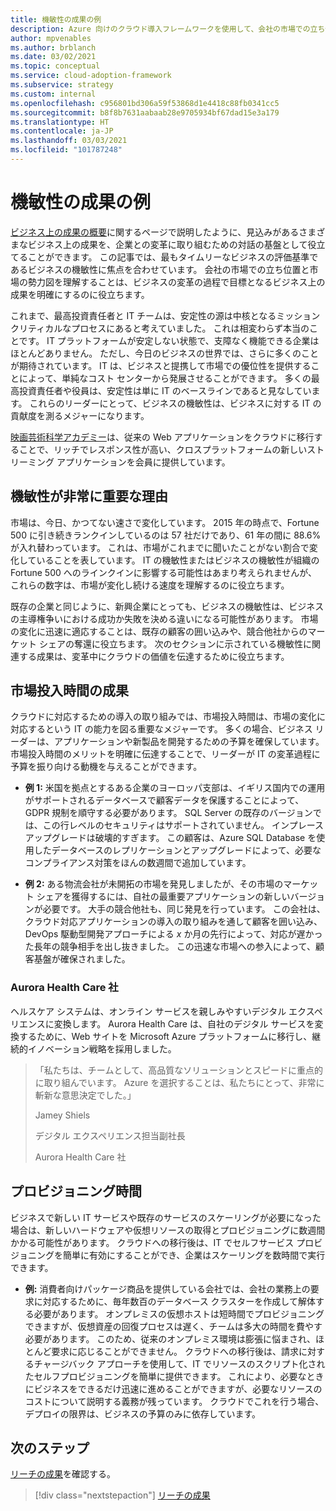 ```yaml
---
title: 機敏性の成果の例
description: Azure 向けのクラウド導入フレームワークを使用して、会社の市場での立ち位置と市場の勢力図を理解します。
author: mpvenables
ms.author: brblanch
ms.date: 03/02/2021
ms.topic: conceptual
ms.service: cloud-adoption-framework
ms.subservice: strategy
ms.custom: internal
ms.openlocfilehash: c956801bd306a59f53868d1e4418c88fb0341cc5
ms.sourcegitcommit: b8f8b7631aabaab28e9705934bf67dad15e3a179
ms.translationtype: HT
ms.contentlocale: ja-JP
ms.lasthandoff: 03/03/2021
ms.locfileid: "101787248"
---
```

# <a name="examples-of-agility-outcomes"></a>機敏性の成果の例

[ビジネス上の成果の概要](./index.md)に関するページで説明したように、見込みがあるさまざまなビジネス上の成果を、企業との変革に取り組むための対話の基盤として役立てることができます。 この記事では、最もタイムリーなビジネスの評価基準であるビジネスの機敏性に焦点を合わせています。 会社の市場での立ち位置と市場の勢力図を理解することは、ビジネスの変革の過程で目標となるビジネス上の成果を明確にするのに役立ちます。

これまで、最高投資責任者と IT チームは、安定性の源は中核となるミッションクリティカルなプロセスにあると考えていました。 これは相変わらず本当のことです。 IT プラットフォームが安定しない状態で、支障なく機能できる企業はほとんどありません。 ただし、今日のビジネスの世界では、さらに多くのことが期待されています。 IT は、ビジネスと提携して市場での優位性を提供することによって、単純なコスト センターから発展させることができます。 多くの最高投資責任者や役員は、安定性は単に IT のベースラインであると見なしています。 これらのリーダーにとって、ビジネスの機敏性は、ビジネスに対する IT の貢献度を測るメジャーになります。

[映画芸術科学アカデミー](https://customers.microsoft.com/story/845185-academy-motion-picture-arts-sciences-media-entertainment-azure)は、従来の Web アプリケーションをクラウドに移行することで、リッチでレスポンス性が高い、クロスプラットフォームの新しいストリーミング アプリケーションを会員に提供しています。

## <a name="why-is-agility-so-important"></a>機敏性が非常に重要な理由

市場は、今日、かつてない速さで変化しています。 2015 年の時点で、Fortune 500 に引き続きランクインしているのは 57 社だけであり、61 年の間に 88.6% が入れ替わっています。 これは、市場がこれまでに聞いたことがない割合で変化していることを表しています。 IT の機敏性またはビジネスの機敏性が組織の Fortune 500 へのラインクインに影響する可能性はあまり考えられませんが、これらの数字は、市場が変化し続ける速度を理解するのに役立ちます。

既存の企業と同じように、新興企業にとっても、ビジネスの機敏性は、ビジネスの主導権争いにおける成功か失敗を決める違いになる可能性があります。 市場の変化に迅速に適応することは、既存の顧客の囲い込みや、競合他社からのマーケット シェアの奪還に役立ちます。 次のセクションに示されている機敏性に関連する成果は、変革中にクラウドの価値を伝達するために役立ちます。

## <a name="time-to-market-outcome"></a>市場投入時間の成果

クラウドに対応するための導入の取り組みでは、市場投入時間は、市場の変化に対応するという IT の能力を図る重要なメジャーです。 多くの場合、ビジネス リーダーは、アプリケーションや新製品を開発するための予算を確保しています。 市場投入時間のメリットを明確に伝達することで、リーダーが IT の変革過程に予算を振り向ける動機を与えることができます。

- **例 1:** 米国を拠点とするある企業のヨーロッパ支部は、イギリス国内での運用がサポートされるデータベースで顧客データを保護することによって、GDPR 規制を順守する必要があります。 SQL Server の既存のバージョンでは、この行レベルのセキュリティはサポートされていません。 インプレース アップグレードは破壊的すぎます。 この顧客は、Azure SQL Database を使用したデータベースのレプリケーションとアップグレードによって、必要なコンプライアンス対策をほんの数週間で追加しています。

- **例 2:** ある物流会社が未開拓の市場を発見しましたが、その市場のマーケット シェアを獲得するには、自社の最重要アプリケーションの新しいバージョンが必要です。 大手の競合他社も、同じ発見を行っています。 この会社は、クラウド対応アプリケーションの導入の取り組みを通して顧客を囲い込み、DevOps 駆動型開発アプローチによる *x* か月の先行によって、対応が遅かった長年の競争相手を出し抜きました。 この迅速な市場への参入によって、顧客基盤が確保されました。

<!-- docutune:ignore "Jamey Shiels" "Vice President of Digital Experience" "Aurora Health Care" -->

### <a name="aurora-health-care"></a>Aurora Health Care 社

ヘルスケア システムは、オンライン サービスを親しみやすいデジタル エクスペリエンスに変換します。 Aurora Health Care は、自社のデジタル サービスを変換するために、Web サイトを Microsoft Azure プラットフォームに移行し、継続的イノベーション戦略を採用しました。

<!-- cSpell:ignore Jamey Shiels -->

> 「私たちは、チームとして、高品質なソリューションとスピードに重点的に取り組んでいます。 Azure を選択することは、私たちにとって、非常に斬新な意思決定でした。」
>
> Jamey Shiels
>
> デジタル エクスペリエンス担当副社長
>
> Aurora Health Care 社

## <a name="provision-time"></a>プロビジョニング時間

ビジネスで新しい IT サービスや既存のサービスのスケーリングが必要になった場合は、新しいハードウェアや仮想リソースの取得とプロビジョニングに数週間かかる可能性があります。 クラウドへの移行後は、IT でセルフサービス プロビジョニングを簡単に有効にすることができ、企業はスケーリングを数時間で実行できます。

- **例:** 消費者向けパッケージ商品を提供している会社では、会社の業務上の要求に対応するために、毎年数百のデータベース クラスターを作成して解体する必要があります。 オンプレミスの仮想ホストは短時間でプロビジョニングできますが、仮想資産の回復プロセスは遅く、チームは多大の時間を費やす必要があります。 このため、従来のオンプレミス環境は膨張に悩まされ、ほとんど要求に応じることができません。 クラウドへの移行後は、請求に対するチャージバック アプローチを使用して、IT でリソースのスクリプト化されたセルフプロビジョニングを簡単に提供できます。 これにより、必要なときにビジネスをできるだけ迅速に進めることができますが、必要なリソースのコストについて説明する義務が残っています。 クラウドでこれを行う場合、デプロイの限界は、ビジネスの予算のみに依存しています。

## <a name="next-steps"></a>次のステップ

[リーチの成果](./reach-outcomes.md)を確認する。

> [!div class="nextstepaction"]
> [リーチの成果](./reach-outcomes.md)
